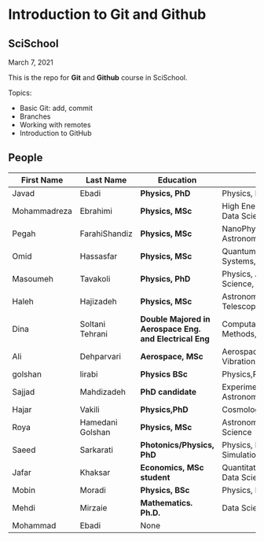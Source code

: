 # Introduction to Git and Github
## SciSchool

March 7, 2021

This is the repo for **Git** and **Github** course in SciSchool.

Topics:
- Basic Git: add, commit
- Branches
- Working with remotes
- Introduction to GitHub


## People

First Name | Last Name | Education | Interests
--- | --- | --- | ---
Javad | Ebadi | **Physics, PhD** | Physics, Programming, Data Science
Mohammadreza | Ebrahimi | **Physics, MSc** | High Energy Physics, Machine Learning, Data Science
Pegah | FarahiShandiz | **Physics, MSc** | NanoPhysics, Spintronic ,programming , Astronomy
Omid | Hassasfar | **Physics, MSc** | Quantum Mechanics, Open Quantum Systems, Nuclear Physics
Masoumeh | Tavakoli | **Physics, PhD** | Physics, AdS/CFT, black hole, Dtat Science, python
Haleh | Hajizadeh | **Physics, MSc** | Astronomy and Cosmology, Data from Telescopes, Programming, Data Science
Dina | Soltani Tehrani | **Double Majored in Aerospace Eng. and Electrical Eng** | Computational Physics, Numerical Methods, Programming
Ali | Dehparvari | **Aerospace, MSc** | Aerospace, python, , Structural analysis, Vibration
golshan |lirabi | **Physics BSc**|Physics,Prgramming,biophysics,cosmology
Sajjad | Mahdizadeh | **PhD candidate** | Experimental Physics, Telescopes, Astronomy
Hajar | Vakili | **Physics,PhD** | Cosmology, Astrophysics, Data Science |
Roya | Hamedani Golshan | **Physics, MSc** | Astronomy, Physics, Programming, Data Science
Saeed | Sarkarati | **Photonics/Physics, PhD** | Physics, Programming, Teaching, Simulation, Boundary Element Method
Jafar | Khaksar | **Economics, MSc student** | Quantitative Economics, Econometrics, Data Science, Julia 
Mobin | Moradi | **Physics, BSc** | Physics, Mathematics
Mehdi | Mirzaie | **Mathematics. Ph.D.** | Data Science, Bioinformatics
Mohammad | Ebadi | None
